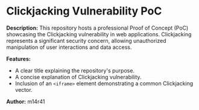 # Clickjacking Vulnerability PoC

**Description:**
This repository hosts a professional Proof of Concept (PoC) showcasing the Clickjacking vulnerability in web applications. Clickjacking represents a significant security concern, allowing unauthorized manipulation of user interactions and data access.

**Features:**
- A clear title explaining the repository's purpose.
- A concise explanation of Clickjacking vulnerability.
- Inclusion of an `<iframe>` element demonstrating a common Clickjacking vector.

**Author:** m14r41
